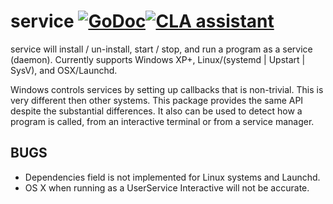# service [![GoDoc](https://godoc.org/github.com/percona/kardianos-service?status.svg)](https://godoc.org/github.com/percona/kardianos-service)[![CLA assistant](https://cla-assistant.percona.com/readme/badge/percona/kardianos-service)](https://cla-assistant.percona.com/percona/kardianos-service)

service will install / un-install, start / stop, and run a program as a service (daemon).
Currently supports Windows XP+, Linux/(systemd | Upstart | SysV), and OSX/Launchd.

Windows controls services by setting up callbacks that is non-trivial. This
is very different then other systems. This package provides the same API
despite the substantial differences.
It also can be used to detect how a program is called, from an interactive
terminal or from a service manager.

## BUGS
 * Dependencies field is not implemented for Linux systems and Launchd.
 * OS X when running as a UserService Interactive will not be accurate.
